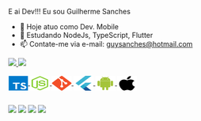 E ai Dev!!! Eu sou Guilherme Sanches

- 🔭 Hoje atuo como Dev. Mobile
- 🌱 Estudando NodeJs, TypeScript, Flutter
- 📫 Contate-me via e-mail: guysanches@hotmail.com


<div>
  <a href="https://github.com/Guysanches">
  <img height="180em" src="https://github-readme-stats.vercel.app/api?username=Guysanches&show_icons=true&theme=tokyonight&include_all_commits=true&count_private=true"/>
  <img height="180em" src="https://github-readme-stats.vercel.app/api/top-langs/?username=Guysanches&layout=compact&langs_count=7&theme=tokyonight"/>
</div>

<div style="display: inline_block"><br>
  <img align="center" alt="Broon-Ts" height="30" width="40" src="https://raw.githubusercontent.com/devicons/devicon/master/icons/typescript/typescript-plain.svg">  
  <img align="center" alt="Broon-Node" height="30" width="40" src="https://github.com/devicons/devicon/blob/master/icons/nodejs/nodejs-original.svg">  
  <img align="center" alt="Broon-Git" height="30" width="40" src="https://github.com/devicons/devicon/blob/master/icons/git/git-original.svg">  
  <img align="center" alt="Broon-Flutter" height="30" width="40" src="https://github.com/devicons/devicon/blob/master/icons/flutter/flutter-original.svg">  
  <img align="center" alt="Broon-Android" height="30" width="40" src="https://github.com/devicons/devicon/blob/master/icons/android/android-original.svg">  
  <img align="center" alt="Broon-IOS" height="30" width="40" src="https://github.com/devicons/devicon/blob/master/icons/apple/apple-original.svg">    
</div>
  
##
  
  <div> 
  <a href="https://www.instagram.com/zeesanches/" target="_blank"><img src="https://img.shields.io/badge/-Instagram-%23E4405F?style=for-the-badge&logo=instagram&logoColor=white" target="_blank"></a>
 <a href="https://discord.com/channels/Broon#6281" target="_blank"><img src="https://img.shields.io/badge/Discord-7289DA?style=for-the-badge&logo=discord&logoColor=white" target="_blank"></a> 
  <a href = "mailto:guysanches@hotmail.com"><img src="https://img.shields.io/badge/-Hotmail-0078D4?style=flat-square&logo=microsoft-outlook&logoColor=white" target="_blank"></a>
  <a href="https://www.linkedin.com/in/guilherme-sanches-da-silva-0461b6165/" target="_blank"><img src="https://img.shields.io/badge/-LinkedIn-%230077B5?style=for-the-badge&logo=linkedin&logoColor=white" target="_blank"></a> 
